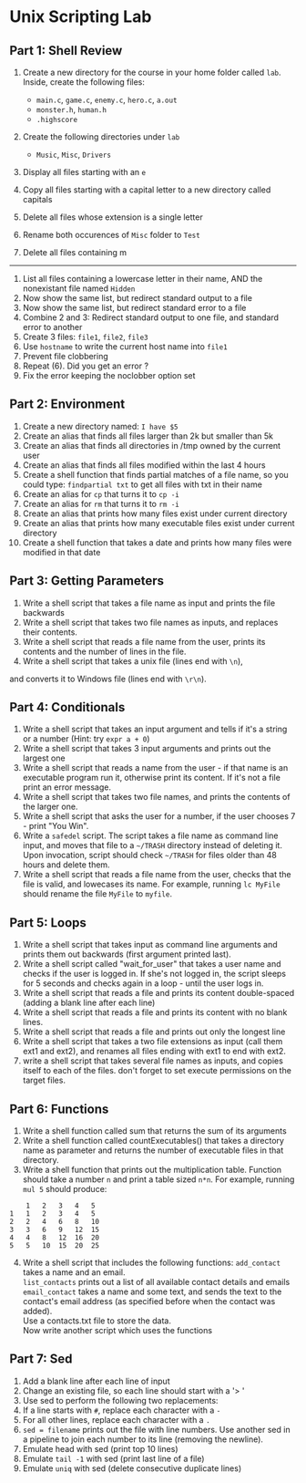 # Unix Scripting Lab

## Part 1: Shell Review

1. Create a new directory for the course in your home folder called `lab`. Inside, create the following files: 
	* `main.c`, `game.c`, `enemy.c`, `hero.c`, `a.out`
	* `monster.h`, `human.h`
	* `.highscore`

2. Create the following directories under `lab`
	* `Music`, `Misc`, `Drivers`
	
2. Display all files starting with an `e`
3. Copy all files starting with a capital letter to a new directory called capitals
4. Delete all files whose extension is a single letter
5. Rename both occurences of `Misc` folder to `Test`
6. Delete all files containing m

***

1. List all files containing a lowercase letter in their name, AND the nonexistant file named `Hidden`
2. Now show the same list, but redirect standard output to a file
3. Now show the same list, but redirect standard error to a file
4. Combine 2 and 3: Redirect standard output to one file, and standard error to another
5. Create 3 files: `file1`, `file2`, `file3`
6. Use `hostname` to write the current host name into `file1`
7. Prevent file clobbering
8. Repeat (6). Did you get an error ?
9. Fix the error keeping the noclobber option set

## Part 2: Environment

1. Create a new directory named: `I have $5`
2. Create an alias that finds all files larger than 2k but smaller than 5k
3. Create an alias that finds all directories in /tmp owned by the current user
4. Create an alias that finds all files modified within the last 4 hours
5. Create a shell function that finds partial matches of a file name, so you could type: `findpartial txt` to get all files with txt in their name
6. Create an alias for `cp` that turns it to `cp -i`
7. Create an alias for `rm` that turns it to `rm -i`
8. Create an alias that prints how many files exist under current directory
9. Create an alias that prints how many executable files exist under current directory
10. Create a shell function that takes a date and prints how many files were modified in that date


## Part 3: Getting Parameters

1. Write a shell script that takes a file name as input and prints the file backwards
2. Write a shell script that takes two file names as inputs, and replaces their contents.
3. Write a shell script that reads a file name from the user, prints its contents and the number of lines in the file.
4. Write a shell script that takes a unix file (lines end with `\n`),

and converts it to Windows file (lines end with `\r\n`).
## Part 4: Conditionals

1. Write a shell script that takes an input argument and tells if it's a string or a number (Hint: try `expr a + 0`)
2. Write a shell script that takes 3 input arguments and prints out the largest one
3. Write a shell script that reads a name from the user - if that name is an executable program run it, otherwise print its content.
If it's not a file print an error message.
4. Write a shell script that takes two file names, and prints the contents of the larger one.
5. Write a shell script that asks the user for a number, if the user chooses 7 - print "You Win".
6. Write a `safedel` script. The script takes a file name as command line input, and moves that file to a `~/TRASH` directory instead of deleting it.   
Upon invocation, script should check `~/TRASH` for files older than 48 hours and delete them.
7. Write a shell script that reads a file name from the user, checks that the file is valid, and lowecases its name. For example, running `lc MyFile` should rename the file `MyFile` to `myfile`.

## Part 5: Loops
1. Write a shell script that takes input as command line arguments and
prints them out backwards (first argument printed last).
2. Write a shell script called "wait_for_user" that takes a user name and checks if the user is logged in. If she's not logged in, the script sleeps for 5 seconds and checks again in a loop - until the user logs in.
3. Write a shell script that reads a file and prints its content double-spaced (adding a blank line after each line)
4. Write a shell script that reads a file and prints its content with no blank lines.
5. Write a shell script that reads a file and prints out only the longest line
6. Write a shell script that takes a two file extensions as input (call them ext1 and ext2), and renames all files ending with ext1 to end with ext2. 
7. write a shell script that takes several file names as inputs, and copies itself to each of the files. don't forget to set execute permissions on the target files.
 
## Part 6: Functions

1. Write a shell function called sum that returns the sum of its arguments
2. Write a shell function called countExecutables() that takes a directory name as parameter and returns the number of executable files in that directory.
3. Write a shell function that prints out the multiplication table. Function should take a number `n` and print a table sized `n*n`.
For example, running `mul 5` should produce:

```
 	1	2	3	4	5	
1	1	2	3	4	5	
2	2	4	6	8	10	
3	3	6	9	12	15	
4	4	8	12	16	20	
5	5	10	15	20	25	
```

4. Write a shell script that includes the following functions:
`add_contact` takes a name and an email.  
`list_contacts` prints out a list of all available contact details and
emails
`email_contact` takes a name and some text, and sends the text to the contact's email address (as specified before when the contact was added).  
Use a contacts.txt file to store the data.   
Now write another script which uses the functions

## Part 7: Sed

1. Add a blank line after each line of input
6. Change an existing file, so each line should start with a '> '
7. Use sed to perform the following two replacements:
  1. If a line starts with `#`, replace each character with a `-`
  2. For all other lines, replace each character with a `.`
2. `sed = filename` prints out the file with line numbers. Use another
sed in a pipeline to join each number to its line (removing the newline).
3. Emulate head with sed (print top 10 lines)
4. Emulate `tail -1` with sed (print last line of a file)
5. Emulate `uniq` with sed (delete consecutive duplicate lines)

